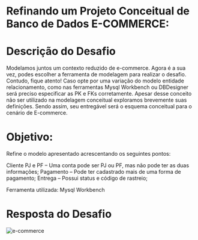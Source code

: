 # Refinando um Projeto Conceitual de Banco de Dados E-COMMERCE:

# Descrição do Desafio

Modelamos juntos um contexto reduzido de e-commerce. Agora é a sua vez, podes escolher a ferramenta de modelagem para realizar o desafio. Contudo, fique atento! Caso opte por uma variação do modelo entidade relacionamento, como nas ferramentas Mysql Workbench ou DBDesigner será preciso especificar as PK e FKs corretamente. Apesar desse conceito não ser utilizado na modelagem conceitual exploramos brevemente suas definições. Sendo assim, seu entregável será o esquema conceitual para o cenário de E-commerce.

# Objetivo:

Refine o modelo apresentado acrescentando os seguintes pontos:

Cliente PJ e PF – Uma conta pode ser PJ ou PF, mas não pode ter as duas informações;
Pagamento – Pode ter cadastrado mais de uma forma de pagamento;
Entrega – Possui status e código de rastreio;

Ferramenta utilizada: Mysql Workbench

# Resposta do Desafio

![e-commerce](https://github.com/user-attachments/assets/21cc714e-36d0-4c12-9cea-136a6e77e7db)
